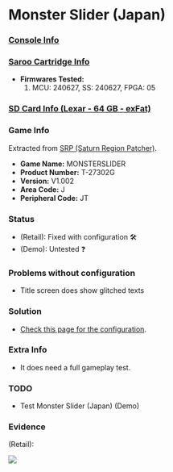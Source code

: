 # Monster Slider (Japan)

### [Console Info](../../../../Info/Consoles/VA13/README.md)

### [Saroo Cartridge Info](../../../../Info/Cartridges/RetroGameParadiseStore/1.32F/README.md)

- <b>Firmwares Tested:</b>
  1. MCU: 240627, SS: 240627, FPGA: 05

### [SD Card Info (Lexar - 64 GB - exFat)](../../../../Info/SdCards/Lexar/64GB/exfat/README.md)

### Game Info

Extracted from [SRP (Saturn Region Patcher)](https://segaxtreme.net/resources/saturn-region-patcher.81/download).

- <b>Game Name:</b> MONSTERSLIDER
- <b>Product Number:</b> T-27302G
- <b>Version:</b> V1.002
- <b>Area Code:</b> J
- <b>Peripheral Code:</b> JT

### Status

- (Retail): Fixed with configuration :hammer_and_wrench:
- (Demo): Untested :question:

### Problems without configuration

- Title screen does show glitched texts

### Solution

- [Check this page for the configuration](https://github.com/williamdsw/saroo-configuration-list/blob/master/J/T-27302G/README.md).

### Extra Info

- It does need a full gameplay test.

### TODO

- Test Monster Slider (Japan) (Demo)

### Evidence

(Retail):

[![](https://img.youtube.com/vi/lYe2l688h-U/0.jpg)](https://www.youtube.com/watch?v=lYe2l688h-U)
